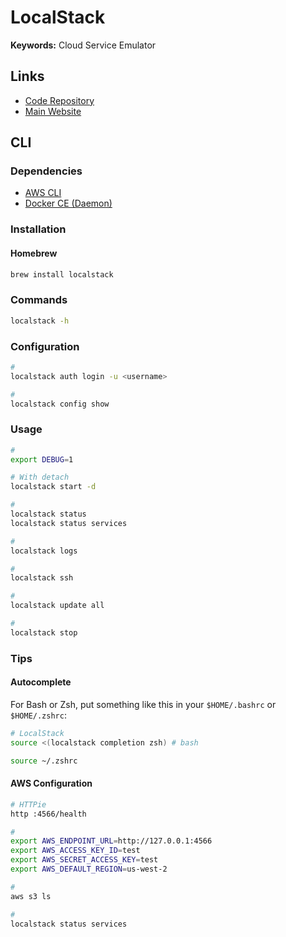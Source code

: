 # LocalStack

**Keywords:** Cloud Service Emulator

## Links

- [Code Repository](https://github.com/localstack/localstack)
- [Main Website](https://localstack.cloud)

## CLI

### Dependencies

- [AWS CLI](/aws/README.md#cli)
- [Docker CE (Daemon)](/docker/docker-ce.md#daemon)

### Installation

#### Homebrew

```sh
brew install localstack
```

### Commands

```sh
localstack -h
```

### Configuration

```sh
#
localstack auth login -u <username>

#
localstack config show
```

### Usage

```sh
#
export DEBUG=1

# With detach
localstack start -d

#
localstack status
localstack status services

#
localstack logs

#
localstack ssh

#
localstack update all

#
localstack stop
```

<!--
localstack extensions list
localstack wait
-->

### Tips

#### Autocomplete

For Bash or Zsh, put something like this in your `$HOME/.bashrc` or `$HOME/.zshrc`:

```sh
# LocalStack
source <(localstack completion zsh) # bash
```

```sh
source ~/.zshrc
```

#### AWS Configuration

```sh
# HTTPie
http :4566/health

#
export AWS_ENDPOINT_URL=http://127.0.0.1:4566
export AWS_ACCESS_KEY_ID=test
export AWS_SECRET_ACCESS_KEY=test
export AWS_DEFAULT_REGION=us-west-2

#
aws s3 ls

#
localstack status services
```

<!--
aws configure --profile localstack
-->
